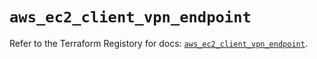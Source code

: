 # `aws_ec2_client_vpn_endpoint`

Refer to the Terraform Registory for docs: [`aws_ec2_client_vpn_endpoint`](https://www.terraform.io/docs/providers/aws/r/ec2_client_vpn_endpoint).

